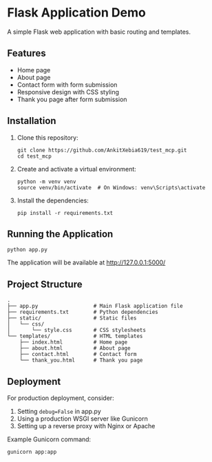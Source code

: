 # Flask Application Demo

A simple Flask web application with basic routing and templates.

## Features

- Home page
- About page
- Contact form with form submission
- Responsive design with CSS styling
- Thank you page after form submission

## Installation

1. Clone this repository:
   ```
   git clone https://github.com/AnkitXebia619/test_mcp.git
   cd test_mcp
   ```

2. Create and activate a virtual environment:
   ```
   python -m venv venv
   source venv/bin/activate  # On Windows: venv\Scripts\activate
   ```

3. Install the dependencies:
   ```
   pip install -r requirements.txt
   ```

## Running the Application

```
python app.py
```

The application will be available at http://127.0.0.1:5000/

## Project Structure

```
.
├── app.py                  # Main Flask application file
├── requirements.txt        # Python dependencies
├── static/                 # Static files
│   └── css/
│       └── style.css       # CSS stylesheets
└── templates/              # HTML templates
    ├── index.html          # Home page
    ├── about.html          # About page
    ├── contact.html        # Contact form
    └── thank_you.html      # Thank you page
```

## Deployment

For production deployment, consider:

1. Setting `debug=False` in app.py
2. Using a production WSGI server like Gunicorn
3. Setting up a reverse proxy with Nginx or Apache

Example Gunicorn command:
```
gunicorn app:app
```
